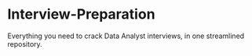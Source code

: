 # Interview-Preparation
Everything you need to crack Data Analyst interviews, in one streamlined repository.
